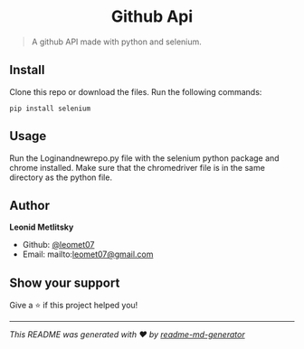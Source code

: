 <h1 align="center">Github Api</h1>
<p>
</p>

> A github API made with python and selenium.

## Install


Clone this repo or download the files.
Run the following commands:
```
pip install selenium
```

## Usage


Run the Loginandnewrepo.py file with the selenium python package and chrome installed. Make sure that the chromedriver file is in the same directory as the python file.


## Author

**Leonid Metlitsky**

* Github: [@leomet07](https://github.com/leomet07)
* Email: mailto:leomet07@gmail.com

## Show your support

Give a ⭐️ if this project helped you!

***
_This README was generated with ❤️ by [readme-md-generator](https://github.com/kefranabg/readme-md-generator)_
